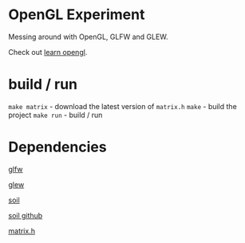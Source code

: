 # OpenGL Experiment

Messing around with OpenGL, GLFW and GLEW.

Check out [learn opengl](http://learnopengl.com/).

# build / run

`make matrix` - download the latest version of `matrix.h`
`make`        - build the project
`make run`    - build / run 

# Dependencies

[glfw](http://www.glfw.org/)

[glew](http://glew.sourceforge.net/)

[soil](http://lonesock.net/soil.html)

[soil github](https://github.com/kbranigan/Simple-OpenGL-Image-Library)

[matrix.h](https://raw.githubusercontent.com/DavidHargat/matrix-fun/master/matrix.h)


